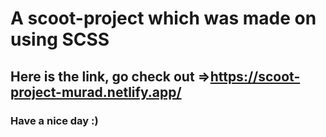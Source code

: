 # A scoot-project which was made on using SCSS
## Here is the link, go check out =>https://scoot-project-murad.netlify.app/
### Have a nice day :)
